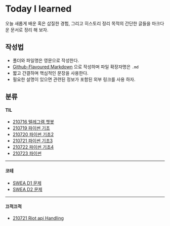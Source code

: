 # Today I learned

오늘 새롭게 배운 혹은 삽질한 경험, 그리고 히스토리 정리 목적의 간단한 글들을 마크다운 문서로 정리 해 보자.

## 작성법

- 폴더와 파일명은 영문으로 작성한다.
- [Github-Flavoured Markdown](https://guides.github.com/features/mastering-markdown/) 으로 작성하며 파일 확장자명은 `.md`
- 짧고 간결하며 핵심적인 문장을 사용한다.
- 필요한 설명이 있으면 관련된 정보가 포함된 외부 링크를 사용 하자.

## 분류

#### TIL

- [210716 텔레그램 챗봇](https://github.com/IHATEMATHEMATICS/TIL/blob/master/0716/My_Chatbot_Telegram.md)
- [210719 파이썬 기초](https://github.com/IHATEMATHEMATICS/TIL/blob/master/0719/TIL.md)
- [210720 파이썬 기초2](https://github.com/IHATEMATHEMATICS/TIL/blob/master/0720/TIL.md) 
- [210721 파이썬 기초3](https://github.com/Mingdoo/TIL/blob/master/0721/TIL.md)
- [210722 파이썬 기초4](https://github.com/Mingdoo/TIL/blob/master/0722/TIL.md)
- [210723 파이썬](https://github.com/Mingdoo/TIL/blob/master/0723/TIL.md)

---

#### 코테

- [SWEA D1 문제](https://github.com/Mingdoo/TIL/blob/master/coding_test/D1.md)
- [SWEA D2 문제](https://github.com/Mingdoo/TIL/blob/master/coding_test/D2.md)

---

#### 끄적끄적

- [210721 Riot api Handling](https://github.com/Mingdoo/TIL/blob/master/0721/riot_api_test/riot_api_handling.md)

